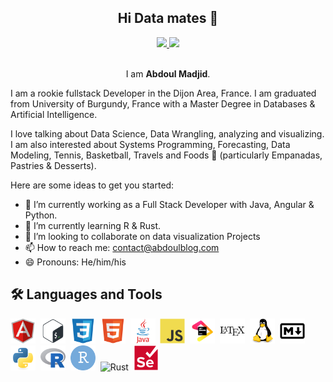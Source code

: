 <div align="center">
  
## Hi Data mates 👋

<div id="badges">
  <a href="https://twitter.com/issa_madjid">
    <img src="https://img.shields.io/badge/Twitter-1da1f2?style=for-the-badge&logo=twitter&logoColor=white"/>
  </a>  
  <a href="https://fosstodon.org/@abdoulma">
    <img src="https://img.shields.io/badge/Mastodon-6364ff?style=for-the-badge&logo=mastodon&logoColor=white"/>
  </a>
</div>
  
<img src="https://komarev.com/ghpvc/?username=AbdoulMa&style=flat-square&color=blue" alt=""/>

I am **Abdoul Madjid**. 

</div>
I am a rookie fullstack Developer in the Dijon Area, France. I am graduated from University of Burgundy, France with a Master Degree in Databases & Artificial Intelligence.

I love talking about Data Science, Data Wrangling, analyzing and visualizing. I am also interested about Systems Programming, Forecasting, Data Modeling, Tennis, Basketball, Travels and Foods 🍝 (particularly Empanadas, Pastries & Desserts).


Here are some ideas to get you started:

- 🔭 I’m currently working as a Full Stack Developer with Java, Angular & Python.
- 🌱 I’m currently learning R & Rust.
- 👯 I’m looking to collaborate on data visualization Projects
- 📫 How to reach me: contact@abdoulblog.com 
- 😄 Pronouns: He/him/his
<!-- - ⚡ Fun fact: ... -->

## :hammer_and_wrench: Languages and Tools 

<div>
<img src="https://github.com/devicons/devicon/blob/master/icons/angularjs/angularjs-original.svg" title="Angular" alt="Angular" width="40" height="40"/>&nbsp;
<img src="https://github.com/devicons/devicon/blob/master/icons/bash/bash-original.svg" title="Bash" alt="Bash" width="40" height="40"/>&nbsp;
<img src="https://github.com/devicons/devicon/blob/master/icons/css3/css3-original.svg" title="CSS" alt="CSS" width="40" height="40"/>&nbsp;
<img src="https://github.com/devicons/devicon/blob/master/icons/html5/html5-original.svg" title="Html 5" alt="Html 5" width="40" height="40"/>&nbsp;
<img src="https://github.com/devicons/devicon/blob/master/icons/java/java-original-wordmark.svg" title="Java" alt="Java" width="40" height="40"/>&nbsp;
<img src="https://github.com/devicons/devicon/blob/master/icons/javascript/javascript-original.svg" title="JS" alt="JS" width="40" height="40"/>&nbsp;
<img src="https://github.com/devicons/devicon/blob/master/icons/jetbrains/jetbrains-original.svg" title="JetBrains" alt="JetBrains" width="40" height="40"/>&nbsp;
<img src="https://github.com/devicons/devicon/blob/master/icons/latex/latex-original.svg" title="Latex" alt="Latex" width="40" height="40"/>&nbsp;
<img src="https://github.com/devicons/devicon/blob/master/icons/linux/linux-original.svg" title="Linux" alt="Linux" width="40" height="40"/>&nbsp;
<img src="https://github.com/devicons/devicon/blob/master/icons/markdown/markdown-original.svg" title="Markdown" alt="Markdown" width="40" height="40"/>&nbsp;
<img src="https://github.com/devicons/devicon/blob/master/icons/python/python-original.svg" title="Python" alt="Python" width="40" height="40"/>&nbsp;
 <img src="https://github.com/devicons/devicon/blob/master/icons/r/r-original.svg" title="R" alt="R" width="40" height="40"/>&nbsp;
<img src="https://github.com/devicons/devicon/blob/master/icons/rstudio/rstudio-original.svg" title="R Studio" alt="R Studio" width="40" height="40"/>&nbsp;
<img src="https://github.com/devicons/devicon/tree/master/icons/rust/rust-plain.svg" title="Rust" alt="Rust" width="40" height="40"/>&nbsp;
<img src="https://github.com/devicons/devicon/blob/master/icons/selenium/selenium-original.svg" title="Selenium" alt="Selenium" width="40" height="40"/>&nbsp;

</div>
